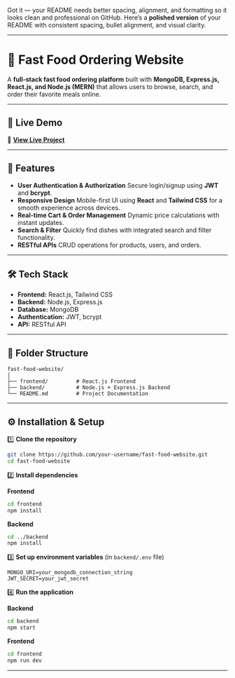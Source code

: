 Got it — your README needs better spacing, alignment, and formatting so it looks clean and professional on GitHub.
Here’s a **polished version** of your README with consistent spacing, bullet alignment, and visual clarity.

---

# 🍔 Fast Food Ordering Website

A **full-stack fast food ordering platform** built with **MongoDB, Express.js, React.js, and Node.js (MERN)** that allows users to browse, search, and order their favorite meals online.

---

## 🚀 Live Demo

🔗 **[View Live Project](https://food-web-frontend-0769.onrender.com/#app-download)**

---

## 📌 Features

* **User Authentication & Authorization**
  Secure login/signup using **JWT** and **bcrypt**.
* **Responsive Design**
  Mobile-first UI using **React** and **Tailwind CSS** for a smooth experience across devices.
* **Real-time Cart & Order Management**
  Dynamic price calculations with instant updates.
* **Search & Filter**
  Quickly find dishes with integrated search and filter functionality.
* **RESTful APIs**
  CRUD operations for products, users, and orders.

---

## 🛠️ Tech Stack

* **Frontend:** React.js, Tailwind CSS
* **Backend:** Node.js, Express.js
* **Database:** MongoDB
* **Authentication:** JWT, bcrypt
* **API:** RESTful API

---

## 📂 Folder Structure

```
fast-food-website/
│
├── frontend/         # React.js Frontend
├── backend/          # Node.js + Express.js Backend
└── README.md         # Project Documentation
```

---

## ⚙️ Installation & Setup

1️⃣ **Clone the repository**

```bash
git clone https://github.com/your-username/fast-food-website.git
cd fast-food-website
```

2️⃣ **Install dependencies**

**Frontend**

```bash
cd frontend
npm install
```

**Backend**

```bash
cd ../backend
npm install
```

3️⃣ **Set up environment variables** (in `backend/.env` file)

```
MONGO_URI=your_mongodb_connection_string
JWT_SECRET=your_jwt_secret
```

4️⃣ **Run the application**

**Backend**

```bash
cd backend
npm start 
```

**Frontend**

```bash
cd frontend
npm run dev 
```

---





